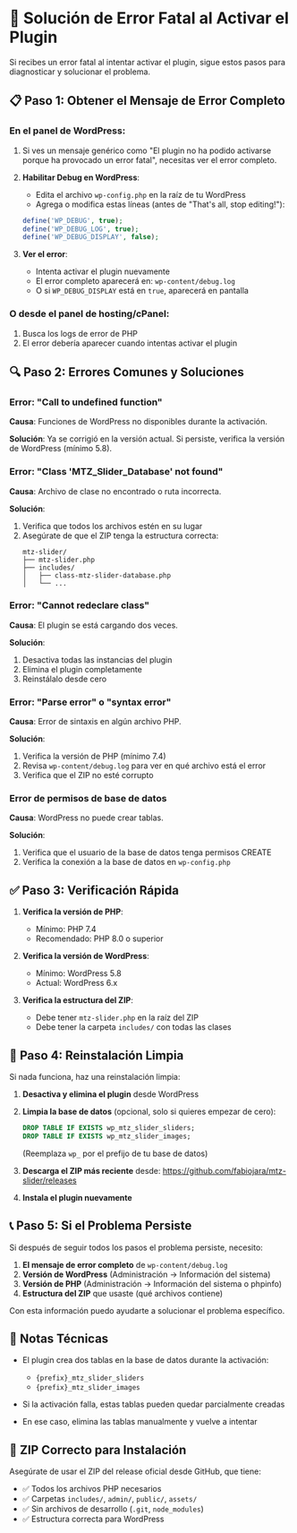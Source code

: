 # 🔧 Solución de Error Fatal al Activar el Plugin

Si recibes un error fatal al intentar activar el plugin, sigue estos pasos para diagnosticar y solucionar el problema.

## 📋 Paso 1: Obtener el Mensaje de Error Completo

### En el panel de WordPress:

1. Si ves un mensaje genérico como "El plugin no ha podido activarse porque ha provocado un error fatal", necesitas ver el error completo.

2. **Habilitar Debug en WordPress**:
   - Edita el archivo `wp-config.php` en la raíz de tu WordPress
   - Agrega o modifica estas líneas (antes de "That's all, stop editing!"):
   ```php
   define('WP_DEBUG', true);
   define('WP_DEBUG_LOG', true);
   define('WP_DEBUG_DISPLAY', false);
   ```

3. **Ver el error**:
   - Intenta activar el plugin nuevamente
   - El error completo aparecerá en: `wp-content/debug.log`
   - O si `WP_DEBUG_DISPLAY` está en `true`, aparecerá en pantalla

### O desde el panel de hosting/cPanel:

1. Busca los logs de error de PHP
2. El error debería aparecer cuando intentas activar el plugin

## 🔍 Paso 2: Errores Comunes y Soluciones

### Error: "Call to undefined function"

**Causa**: Funciones de WordPress no disponibles durante la activación.

**Solución**: Ya se corrigió en la versión actual. Si persiste, verifica la versión de WordPress (mínimo 5.8).

### Error: "Class 'MTZ_Slider_Database' not found"

**Causa**: Archivo de clase no encontrado o ruta incorrecta.

**Solución**:
1. Verifica que todos los archivos estén en su lugar
2. Asegúrate de que el ZIP tenga la estructura correcta:
   ```
   mtz-slider/
   ├── mtz-slider.php
   ├── includes/
   │   ├── class-mtz-slider-database.php
   │   └── ...
   ```

### Error: "Cannot redeclare class"

**Causa**: El plugin se está cargando dos veces.

**Solución**:
1. Desactiva todas las instancias del plugin
2. Elimina el plugin completamente
3. Reinstálalo desde cero

### Error: "Parse error" o "syntax error"

**Causa**: Error de sintaxis en algún archivo PHP.

**Solución**:
1. Verifica la versión de PHP (mínimo 7.4)
2. Revisa `wp-content/debug.log` para ver en qué archivo está el error
3. Verifica que el ZIP no esté corrupto

### Error de permisos de base de datos

**Causa**: WordPress no puede crear tablas.

**Solución**:
1. Verifica que el usuario de la base de datos tenga permisos CREATE
2. Verifica la conexión a la base de datos en `wp-config.php`

## ✅ Paso 3: Verificación Rápida

1. **Verifica la versión de PHP**:
   - Mínimo: PHP 7.4
   - Recomendado: PHP 8.0 o superior

2. **Verifica la versión de WordPress**:
   - Mínimo: WordPress 5.8
   - Actual: WordPress 6.x

3. **Verifica la estructura del ZIP**:
   - Debe tener `mtz-slider.php` en la raíz del ZIP
   - Debe tener la carpeta `includes/` con todas las clases

## 🔄 Paso 4: Reinstalación Limpia

Si nada funciona, haz una reinstalación limpia:

1. **Desactiva y elimina el plugin** desde WordPress
2. **Limpia la base de datos** (opcional, solo si quieres empezar de cero):
   ```sql
   DROP TABLE IF EXISTS wp_mtz_slider_sliders;
   DROP TABLE IF EXISTS wp_mtz_slider_images;
   ```
   (Reemplaza `wp_` por el prefijo de tu base de datos)

3. **Descarga el ZIP más reciente** desde:
   https://github.com/fabiojara/mtz-slider/releases

4. **Instala el plugin nuevamente**

## 📞 Paso 5: Si el Problema Persiste

Si después de seguir todos los pasos el problema persiste, necesito:

1. **El mensaje de error completo** de `wp-content/debug.log`
2. **Versión de WordPress** (Administración → Información del sistema)
3. **Versión de PHP** (Administración → Información del sistema o phpinfo)
4. **Estructura del ZIP** que usaste (qué archivos contiene)

Con esta información puedo ayudarte a solucionar el problema específico.

## 📝 Notas Técnicas

- El plugin crea dos tablas en la base de datos durante la activación:
  - `{prefix}_mtz_slider_sliders`
  - `{prefix}_mtz_slider_images`

- Si la activación falla, estas tablas pueden quedar parcialmente creadas
- En ese caso, elimina las tablas manualmente y vuelve a intentar

## 🚀 ZIP Correcto para Instalación

Asegúrate de usar el ZIP del release oficial desde GitHub, que tiene:
- ✅ Todos los archivos PHP necesarios
- ✅ Carpetas `includes/`, `admin/`, `public/`, `assets/`
- ✅ Sin archivos de desarrollo (`.git`, `node_modules`)
- ✅ Estructura correcta para WordPress

